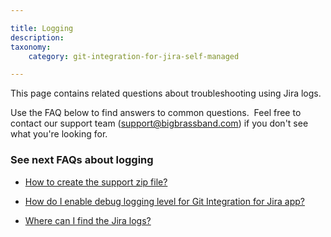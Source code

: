 ```yaml
---

title: Logging
description:
taxonomy:
    category: git-integration-for-jira-self-managed

---
```

This page contains related questions about troubleshooting using Jira logs.

Use the FAQ below to find answers to common questions.  Feel free to contact our support team ([support@bigbrassband.com](mailto:support@bigbrassband.com?subject=Help%20on%20logs%20-)) if you don't see what you're looking for.

### See next FAQs about logging

*   [How to create the support zip file?](/git-integration-for-jira-self-managed/how-to-create-the-support-zip-file-gij-self-managed)

*   [How do I enable debug logging level for Git Integration for Jira app?](/git-integration-for-jira-self-managed/how-do-i-enable-debug-logging-level-for-git-integration-for-jira-app-gij-self-managed)

*   [Where can I find the Jira logs?](/git-integration-for-jira-self-managed/where-can-i-find-the-jira-logs-gij-self-managed)


